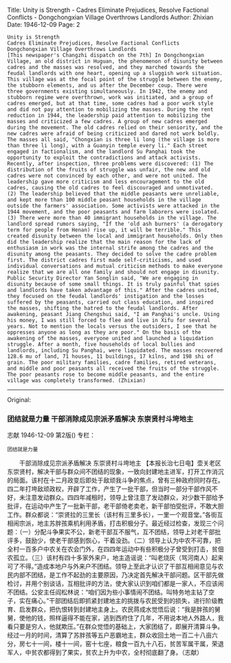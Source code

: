 Title: Unity is Strength - Cadres Eliminate Prejudices, Resolve Factional Conflicts - Dongchongxian Village Overthrows Landlords
Author: Zhixian
Date: 1946-12-09
Page: 2

    Unity is Strength
    Cadres Eliminate Prejudices, Resolve Factional Conflicts
    Dongchongxian Village Overthrows Landlords
    [This newspaper's Changzhi dispatch on the 7th] In Dongchongxian Village, an old district in Huguan, the phenomenon of disunity between cadres and the masses was resolved, and they marched towards the feudal landlords with one heart, opening up a sluggish work situation. This village was at the focal point of the struggle between the enemy, the stubborn elements, and us after the December coup. There were three governments existing simultaneously. In 1942, the enemy and stubborn regime were overthrown, work was initiated, and a group of cadres emerged, but at that time, some cadres had a poor work style and did not pay attention to mobilizing the masses. During the rent reduction in 1944, the leadership paid attention to mobilizing the masses and criticized a few cadres. A group of new cadres emerged during the movement. The old cadres relied on their seniority, and the new cadres were afraid of being criticized and dared not work boldly. The masses all said, "Chongxian is three li long (the village is more than three li long), with a Guanyin temple every li." Each street engaged in factionalism, and the landlord Su Panghai took the opportunity to exploit the contradictions and attack activists. Recently, after inspection, three problems were discovered: (1) The distribution of the fruits of struggle was unfair, the new and old cadres were not convinced by each other, and were not united. The leadership gave more criticism and less encouragement to the old cadres, causing the old cadres to feel discouraged and unmotivated. (2) The leadership believed that the middle peasants were unreliable, and kept more than 100 middle peasant households in the village outside the farmers' association. Some activists were attacked in the 1944 movement, and the poor peasants and farm laborers were isolated. (3) There were more than 40 immigrant households in the village. The landlord spread rumors saying, "If the 'old ash burners' (a derogatory term for people from Henan) rise up, it will be terrible." This created disunity between the local and immigrant households. Only then did the leadership realize that the main reason for the lack of enthusiasm in work was the internal strife among the cadres and the disunity among the peasants. They decided to solve the cadre problem first. The district cadres first made self-criticisms, and used individual conversations and mutual criticism methods to make everyone realize that we are all one family and should not engage in disunity. Public Security Director Yan Songlin said, "We are engaging in disunity because of some small things. It is truly painful that spies and landlords have taken advantage of this." After the cadres united, they focused on the feudal landlords' instigation and the losses suffered by the peasants, carried out class education, and inspired the masses, shifting the hatred to the feudal landlords. After awakening, peasant Jiang Chengshui said, "I am Panghai's uncle. Using his money, I was still forced to flee and live in Xifu for several years. Not to mention the locals versus the outsiders, I see that he oppresses anyone as long as they are poor." On the basis of the awakening of the masses, everyone united and launched a liquidation struggle. After a month, five households of local bullies and landlords, including Su Panghai, were liquidated. The masses recovered 128.6 mu of land, 71 houses, 11 buildings, 17 kilns, and 198 shi of grain. The poor military families, cadre families, retired veterans, and middle and poor peasants all received the fruits of the struggle. The poor peasants rose to become middle peasants, and the entire village was completely transformed. (Zhixian)



<hr /> 

Original: 


### 团结就是力量  干部消除成见宗派矛盾解决  东崇贤村斗垮地主
志献
1946-12-09
第2版()
专栏：

    团结就是力量
　　干部消除成见宗派矛盾解决
    东崇贤村斗垮地主
    【本报长治七日电】壶关老区东崇贤村，解决干部与群众间不团结的现象，一致向封建地主进军，打开工作消沉的局面。该村在十二月政变后即处于敌顽我斗争的焦点，曾有三种政府同时存在。四二年打垮敌顽政权，开辟了工作，产生了一批干部，但当时一部分干部作风不好，未注意发动群众。四四年减租时，领导上曾注意了发动群众，对少数干部给予批评，在运动中产生了一批新干部，老干部倚老卖老，新干部怕受批评，不敢大胆工作。群众都说：“崇贤拉的三里长（该村有三里多长），一里一个观音堂。”各街互相闹宗派，地主苏胖孩乘机利用矛盾，打击积极分子。最近经过检查，发现三个问题：（一）分配斗争果实不公，新老干部互不服气，互不团结，领导上对老干部批评多，鼓励少，使老干部感到恢心，干着没劲。（二）领导上认为中农不可靠，把全村一百多户中农关在农会门外，在四四年运动中有些积极分子曾受到打击，贫佃农孤立。（三）该村有四十多家外来户，地主造谣说：“叫老烧灰（骂河南人）起来可了不得。”造成本地户与外来户不团结。领导上至此才认识了干部互相闹意见与农民内部不团结，是工作不起劲的主要原因，乃决定首先解决干部问题。区干部先做检讨，并用个别谈话，互相批评的方法，使大家认识到咱们都是一家人，不应该闹不团结。公安主任阎松林说：“咱们因为些小事情闹不团结。叫特务地主钻了空子，实在痛心。”干部团结后即抓紧封建地主的挑拨与农民受到的损失，进行阶级教育、启发群众，把仇恨转到封建地主身上。农民蒋成水觉悟后说：“我是胖孩的舅舅，使他的钱，照样逼得不能在家，逃到西府住了几年，不用说本地人外路人，我看只要是穷人，他就欺压。”在群众觉悟的基础上，大家团结了，即展开清算斗争。经过一月的时间，清算了苏胖孩等五户恶霸地主，群众收回土地一百二十八亩六分，房七十一间，楼十一间，窑十七座，粮食一百九十八石，贫苦军属干属，荣退军人，中贫农都得到了果实，贫农上升为中农，全村彻底翻了身。（志献）
